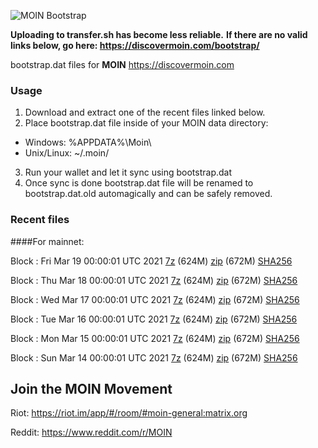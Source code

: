 ![MOIN Bootstrap](https://i.imgur.com/KjM1jMp.jpg)

**Uploading to transfer.sh has become less reliable.**
**If there are no valid links below, go here: https://discovermoin.com/bootstrap/**

bootstrap.dat files for **MOIN** https://discovermoin.com

### Usage

1. Download and extract one of the recent files linked below.
2. Place bootstrap.dat file inside of your MOIN data directory:
 - Windows: %APPDATA%\Moin\
 - Unix/Linux: ~/.moin/
3. Run your wallet and let it sync using bootstrap.dat
4. Once sync is done bootstrap.dat file will be renamed to bootstrap.dat.old automagically and can be safely removed.


### Recent files

####For mainnet:

Block : Fri Mar 19 00:00:01 UTC 2021 [7z](https://transfer.sh/ZuI7Q/bootstrap.dat.20210319.7z) (624M) [zip](https://transfer.sh/E2fmL/bootstrap.dat.20210319.zip) (672M) [SHA256](https://transfer.sh/gfeyU/sha256.txt)

Block : Thu Mar 18 00:00:01 UTC 2021 [7z](https://transfer.sh/f6o2i/bootstrap.dat.20210318.7z) (624M) [zip](https://transfer.sh/yudve/bootstrap.dat.20210318.zip) (672M) [SHA256](https://transfer.sh/AF2M2/sha256.txt)

Block : Wed Mar 17 00:00:01 UTC 2021 [7z](https://transfer.sh/t8ZA5/bootstrap.dat.20210317.7z) (624M) [zip](https://transfer.sh/neg9e/bootstrap.dat.20210317.zip) (672M) [SHA256](https://transfer.sh/lNG9S/sha256.txt)

Block : Tue Mar 16 00:00:01 UTC 2021 [7z](https://transfer.sh/MDC6z/bootstrap.dat.20210316.7z) (624M) [zip](https://transfer.sh/7OIf0/bootstrap.dat.20210316.zip) (672M) [SHA256](https://transfer.sh/1qpUy/sha256.txt)

Block : Mon Mar 15 00:00:01 UTC 2021 [7z](https://transfer.sh/125BKA/bootstrap.dat.20210315.7z) (624M) [zip](https://transfer.sh/GXOUg/bootstrap.dat.20210315.zip) (672M) [SHA256](https://transfer.sh/5Gacv/sha256.txt)

Block : Sun Mar 14 00:00:01 UTC 2021 [7z](https://transfer.sh/wBdxo/bootstrap.dat.20210314.7z) (624M) [zip](https://transfer.sh/gQpbH/bootstrap.dat.20210314.zip) (672M) [SHA256](https://transfer.sh/13rCwb/sha256.txt)

## Join the MOIN Movement

Riot: https://riot.im/app/#/room/#moin-general:matrix.org

Reddit: https://www.reddit.com/r/MOIN
